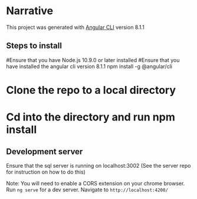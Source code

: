 # Narrative

This project was generated with [Angular CLI](https://github.com/angular/angular-cli) version 8.1.1

## Steps to install

#Ensure that you have Node.js 10.9.0 or later installed
#Ensure that you have installed the angular cli version 8.1.1 
   npm install -g @angular/cli
# Clone the repo to a local directory
# Cd into the directory and run npm install

## Development server

Ensure that the sql server is running on localhost:3002
(See the server repo for instruction on how to do this)

Note: You will need to enable a CORS extension on your chrome browser.
Run `ng serve` for a dev server. 
Navigate to `http://localhost:4200/`
